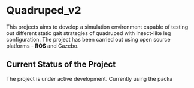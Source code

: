 # Quadruped_v2

This projects aims to develop a simulation environment capable of testing out different static gait strategies of quadruped with insect-like leg configuration. The project has been carried out using open source platforms - **ROS** and Gazebo.  

## Current Status of the Project
The project is under active development. 
Currently using the packa
<!--stackedit_data:
eyJoaXN0b3J5IjpbMTgwNTM1NzQ4N119
-->